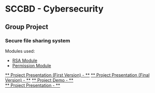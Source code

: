 # SCCBD - Cybersecurity
## Group Project
### Secure file sharing system
Modules used:  
- [RSA Module](https://github.com/miguelmalu/SCCBD-RSA_Module_Example)  
- [Permission Module](https://github.com/miguelmalu/SCCBD-Permission_Module)  

[** Project Presentation (First Version) - **](https://drive.google.com/file/d/1EkiwgfDEGF9J1o0hJlICi4GbpgzLqzjn/view?usp=sharing)
[** Project Presentation (Final Version) - **]()
[** Project Demo - **](https://drive.google.com/file/d/1gKyrRWUdti4AxlIITIBYthmTpa59Diq-/view?usp=sharing)  
[** Project Presentation - **](https://drive.google.com/file/d/1gFK_jF1Z7Dh6UDLPdwnQPmgjksdMHW3E/view?usp=share_link)  
